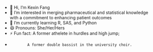 - 👋 Hi, I’m Kexin Fang
- 👀 I’m interested in merging pharmaceutical and statistical knowledge with a commitment to enhancing patient outcomes
- 🌱 I’m currently learning R, SAS, and Python
- 😄 Pronouns: She/Her/Hers
- ⚡ Fun fact: A former athelete in hurdles and high jump;
-             A former double bassist in the university choir. 

<!---
KexinFF/KexinFF is a ✨ special ✨ repository because its `README.md` (this file) appears on your GitHub profile.
You can click the Preview link to take a look at your changes.
--->
